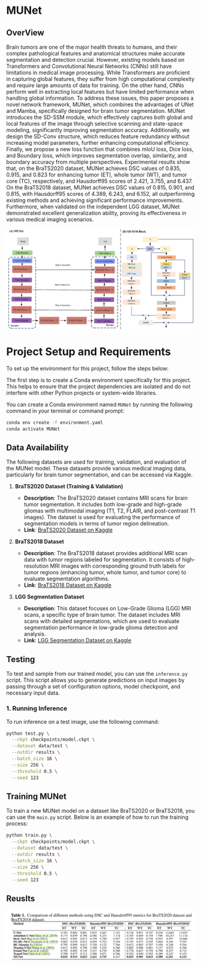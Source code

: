 # MUNet

## OverView

Brain tumors are one of the major health threats to humans, and their complex pathological features and anatomical structures make accurate segmentation and detection crucial. However, existing models based on Transformers and Convolutional Neural Networks (CNNs) still have limitations in medical image processing. While Transformers are proficient in capturing global features, they suffer from high computational complexity and require large amounts of data for training. On the other hand, CNNs perform well in extracting local features but have limited performance when handling global information. To address these issues, this paper proposes a novel network framework, MUNet, which combines the advantages of UNet and Mamba, specifically designed for brain tumor segmentation. MUNet introduces the SD-SSM module, which effectively captures both global and local features of the image through selective scanning and state-space modeling, significantly improving segmentation accuracy. Additionally, we design the SD-Conv structure, which reduces feature redundancy without increasing model parameters, further enhancing computational efficiency. Finally, we propose a new loss function that combines mIoU loss, Dice loss, and Boundary loss, which improves segmentation overlap, similarity, and boundary accuracy from multiple perspectives. Experimental results show that, on the BraTS2020 dataset, MUNet achieves DSC values of 0.835, 0.915, and 0.823 for enhancing tumor (ET), whole tumor (WT), and tumor core (TC), respectively, and Hausdorff95 scores of 2.421, 3.755, and 6.437. On the BraTS2018 dataset, MUNet achieves DSC values of 0.815, 0.901, and 0.815, with Hausdorff95 scores of 4.389, 6.243, and 6.152, all outperforming existing methods and achieving significant performance improvements. Furthermore, when validated on the independent LGG dataset, MUNet demonstrated excellent generalization ability, proving its effectiveness in various medical imaging scenarios.

![](Figure/figure%201.jpg)  

# Project Setup and Requirements

To set up the environment for this project, follow the steps below:


The first step is to create a Conda environment specifically for this project. This helps to ensure that the project dependencies are isolated and do not interfere with other Python projects or system-wide libraries.

You can create a Conda environment named `MUNet` by running the following command in your terminal or command prompt:

```bash
conda env create -f environment.yaml
conda activate MUNet
```
## Data Availability

The following datasets are used for training, validation, and evaluation of the MUNet model. These datasets provide various medical imaging data, particularly for brain tumor segmentation, and can be accessed via Kaggle.

1. **BraTS2020 Dataset (Training & Validation)**
   - **Description**: The BraTS2020 dataset contains MRI scans for brain tumor segmentation. It includes both low-grade and high-grade gliomas with multimodal imaging (T1, T2, FLAIR, and post-contrast T1 images). The dataset is used for evaluating the performance of segmentation models in terms of tumor region delineation.
   - **Link**: [BraTS2020 Dataset on Kaggle](https://www.kaggle.com/datasets/awsaf49/brats20-dataset-training-validation)

2. **BraTS2018 Dataset**
   - **Description**: The BraTS2018 dataset provides additional MRI scan data with tumor regions labeled for segmentation. It consists of high-resolution MRI images with corresponding ground truth labels for tumor regions (enhancing tumor, whole tumor, and tumor core) to evaluate segmentation algorithms.
   - **Link**: [BraTS2018 Dataset on Kaggle](https://www.kaggle.com/datasets/anassbenfares/brats2018)

3. **LGG Segmentation Dataset**
   - **Description**: This dataset focuses on Low-Grade Glioma (LGG) MRI scans, a specific type of brain tumor. The dataset includes MRI scans with detailed segmentations, which are used to evaluate segmentation performance in low-grade glioma detection and analysis.
   - **Link**: [LGG Segmentation Dataset on Kaggle](https://www.kaggle.com/datasets/mateuszbuda/lgg-mri-segmentation)


## Testing

To test and sample from our trained model, you can use the `inference.py` script. This script allows you to generate predictions on input images by passing through a set of configuration options, model checkpoint, and necessary input data.

### 1. Running Inference

To run inference on a test image, use the following command:

```bash
python test.py \
  --ckpt checkpoints/model.ckpt \
  --dataset data/test \
  --outdir results \
  --batch_size 16 \
  --size 256 \
  --threshold 0.5 \
  --seed 123

```

## Training MUNet

To train a new MUNet model on a dataset like BraTS2020 or BraTS2018, you can use the `main.py` script. Below is an example of how to run the training process:

```bash
python train.py \
  --ckpt checkpoints/model.ckpt \
  --dataset data/test \
  --outdir results \
  --batch_size 16 \
  --size 256 \
  --threshold 0.5 \
  --seed 123

```

## Reuslts

![result](Figure/figure2.png)









